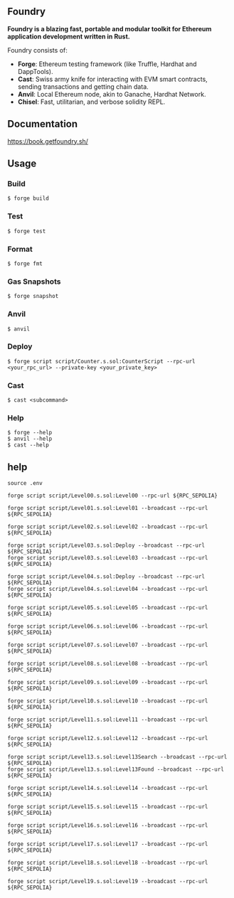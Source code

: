 ## Foundry

**Foundry is a blazing fast, portable and modular toolkit for Ethereum application development written in Rust.**

Foundry consists of:

- **Forge**: Ethereum testing framework (like Truffle, Hardhat and DappTools).
- **Cast**: Swiss army knife for interacting with EVM smart contracts, sending transactions and getting chain data.
- **Anvil**: Local Ethereum node, akin to Ganache, Hardhat Network.
- **Chisel**: Fast, utilitarian, and verbose solidity REPL.

## Documentation

https://book.getfoundry.sh/

## Usage

### Build

```shell
$ forge build
```

### Test

```shell
$ forge test
```

### Format

```shell
$ forge fmt
```

### Gas Snapshots

```shell
$ forge snapshot
```

### Anvil

```shell
$ anvil
```

### Deploy

```shell
$ forge script script/Counter.s.sol:CounterScript --rpc-url <your_rpc_url> --private-key <your_private_key>
```

### Cast

```shell
$ cast <subcommand>
```

### Help

```shell
$ forge --help
$ anvil --help
$ cast --help
```

## help

```shell
source .env

forge script script/Level00.s.sol:Level00 --rpc-url ${RPC_SEPOLIA}

forge script script/Level01.s.sol:Level01 --broadcast --rpc-url ${RPC_SEPOLIA}

forge script script/Level02.s.sol:Level02 --broadcast --rpc-url ${RPC_SEPOLIA}

forge script script/Level03.s.sol:Deploy --broadcast --rpc-url ${RPC_SEPOLIA}
forge script script/Level03.s.sol:Level03 --broadcast --rpc-url ${RPC_SEPOLIA}

forge script script/Level04.s.sol:Deploy --broadcast --rpc-url ${RPC_SEPOLIA}
forge script script/Level04.s.sol:Level04 --broadcast --rpc-url ${RPC_SEPOLIA}

forge script script/Level05.s.sol:Level05 --broadcast --rpc-url ${RPC_SEPOLIA}

forge script script/Level06.s.sol:Level06 --broadcast --rpc-url ${RPC_SEPOLIA}

forge script script/Level07.s.sol:Level07 --broadcast --rpc-url ${RPC_SEPOLIA}

forge script script/Level08.s.sol:Level08 --broadcast --rpc-url ${RPC_SEPOLIA}

forge script script/Level09.s.sol:Level09 --broadcast --rpc-url ${RPC_SEPOLIA}

forge script script/Level10.s.sol:Level10 --broadcast --rpc-url ${RPC_SEPOLIA}

forge script script/Level11.s.sol:Level11 --broadcast --rpc-url ${RPC_SEPOLIA}

forge script script/Level12.s.sol:Level12 --broadcast --rpc-url ${RPC_SEPOLIA}

forge script script/Level13.s.sol:Level13Search --broadcast --rpc-url ${RPC_SEPOLIA}
forge script script/Level13.s.sol:Level13Found --broadcast --rpc-url ${RPC_SEPOLIA}

forge script script/Level14.s.sol:Level14 --broadcast --rpc-url ${RPC_SEPOLIA}

forge script script/Level15.s.sol:Level15 --broadcast --rpc-url ${RPC_SEPOLIA}

forge script script/Level16.s.sol:Level16 --broadcast --rpc-url ${RPC_SEPOLIA}

forge script script/Level17.s.sol:Level17 --broadcast --rpc-url ${RPC_SEPOLIA}

forge script script/Level18.s.sol:Level18 --broadcast --rpc-url ${RPC_SEPOLIA}

forge script script/Level19.s.sol:Level19 --broadcast --rpc-url ${RPC_SEPOLIA}
```
